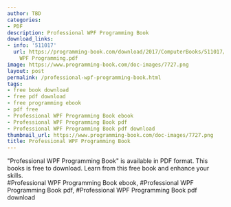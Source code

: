 ```yaml
---
author: TBD
categories:
- PDF
description: Professional WPF Programming Book
download_links:
- info: '511017'
  url: https://programming-book.com/download/2017/ComputerBooks/511017/Professional
    WPF Programming.pdf
image: https://www.programming-book.com/doc-images/7727.png
layout: post
permalink: /professional-wpf-programming-book.html
tags:
- free book download
- free pdf download
- free programming ebook
- pdf free
- Professional WPF Programming Book ebook
- Professional WPF Programming Book pdf
- Professional WPF Programming Book pdf download
thumbnail_url: https://www.programming-book.com/doc-images/7727.png
title: Professional WPF Programming Book
---
```


 
<div class="item-desc text-justify">
  "Professional WPF Programming Book" is available in PDF format. This books is free to download. Learn from this free book and enhance your skills.
  <br>
  #Professional WPF Programming Book ebook, #Professional WPF Programming Book pdf, #Professional WPF Programming Book pdf download
</div>